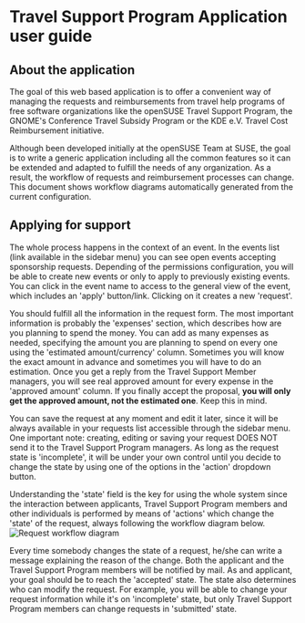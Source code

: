 # Travel Support Program Application user guide

## About the application

The goal of this web based application is to offer a convenient way of managing
the requests and reimbursements from travel help programs of free software
organizations like the openSUSE Travel Support Program, the GNOME's Conference
Travel Subsidy Program or the KDE e.V. Travel Cost Reimbursement initiative.

Although been developed initially at the openSUSE Team at SUSE, the goal is to
write a generic application including all the common features so it can be extended
and adapted to fulfill the needs of any organization. As a result, the workflow
of requests and reimbursement processes can change. This document shows
workflow diagrams automatically generated from the current configuration.

## Applying for support

The whole process happens in the context of an event. In the events list (link
available in the sidebar menu) you can
see open events accepting sponsorship requests. Depending of the permissions
configuration, you will be able to create new events or only to apply to
previously existing events. You can click in the event name to access to the
general view of the event, which includes an 'apply' button/link. Clicking on it
creates a new 'request'.

You should fulfill all the information in the request form. The most important
information is probably the 'expenses' section, which describes how are you
planning to spend the money. You can add as many expenses as needed, specifying
the amount you are planning to spend on every one using the 'estimated
amount/currency' column. Sometimes you will know the
exact amount in advance and sometimes you will have to do an estimation.
Once you get a reply from the Travel Support Member managers, you will see real
approved amount for every expense in the 'approved amount' column. If you
finally accept the proposal, **you will only get the approved amount, not the
estimated one**. Keep this in mind.

You can save the request at any moment and edit it later, since it will be always
available in your requests list accessible through the sidebar menu. One
important note: creating, editing or saving your request DOES NOT send it to the
Travel Support Program managers. As long as the request state is 'incomplete',
it will be under your own control until you decide to change the state by using one
of the options in the 'action' dropdown button.

Understanding the 'state' field is the key for using the whole system since the
interaction between applicants, Travel Support Program members and other
individuals is performed by means of 'actions' which
change the 'state' of the request, always following the workflow diagram below.
![Request workflow diagram](Request_state.png)

Every time somebody changes the state of a request, he/she can write a message
explaining the reason of the change. Both the applicant and the Travel Support
Program members will be notified by mail. As and applicant, your goal should be
to reach the 'accepted' state. The state also determines who can modify the
request. For example, you will be able to change your request information while
it's on 'incomplete' state, but only Travel Support Program members can change
requests in 'submitted' state.
